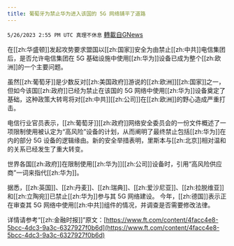 ```yaml
---
title: 葡萄牙为禁止华为进入该国的 5G 网络铺平了道路
---
```

`5/26/2023 2:55 PM UTC 真理不休息` [轉載自GNews](https://gnews.org/articles/1333653)

在[[zh:华盛顿]]发起攻势要求盟国以[[zh:国家]]安全为由禁止[[zh:中共]]电信集团后，是否允许电信集团在 5G 基础设施中使用[[zh:华为]]设备已成为整个[[zh:欧洲]]的一个主要问题。

虽然[[zh:葡萄牙]]是少数反对[[zh:美国政府]]游说的[[zh:欧洲]][[zh:国家]]之一，但如今该国[[zh:政府]]已经为禁止在该国的 5G 网络中使用[[zh:华为]]设备奠定了基础，这种政策大转弯将对[[zh:中共]][[zh:公司]]在[[zh:欧洲]]的野心造成严重打击。

电信行业官员表示，[[zh:葡萄牙]][[zh:政府]]网络安全委员会的一份文件概述了一项限制使用被认定为“高风险”设备的计划，从而阐明了最终禁止包括[[zh:华为]]在内的部分 5G 设备的逻辑缘由。新的安全举措表明，里斯本与[[zh:北京]]相对温和的关系已经发生了重大转变。

世界各国[[zh:政府]]在限制使用[[zh:华为]][[zh:公司]]设备时，引用“高风险供应商”一词来指代[[zh:华为]]。

据悉，[[zh:英国]]、[[zh:丹麦]]、[[zh:瑞典]]、[[zh:爱沙尼亚]]、[[zh:拉脱维亚]]和[[zh:立陶宛]]已禁止[[zh:华为]]参与其 5G 网络建设。 今年，[[zh:德国]]表示正在审查其 5G 网络中使用[[zh:中共]]组件的情况，并调查是否需要修改法律。

详情请参考“[[zh:金融时报]]”原文：[https://www.ft.com/content/4facc4e8-5bcc-4dc3-9a3c-6327927f0b6d](https://www.ft.com/content/4facc4e8-5bcc-4dc3-9a3c-6327927f0b6d)
